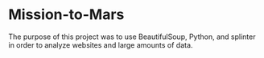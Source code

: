 # Mission-to-Mars

The purpose of this project was to use BeautifulSoup, Python, and splinter in order to analyze websites and large amounts of data. 
